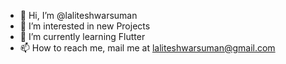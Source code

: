 - 👋 Hi, I’m @laliteshwarsuman
- 👀 I’m interested in new Projects
- 🌱 I’m currently learning Flutter
- 📫 How to reach me, mail me at laliteshwarsuman@gmail.com

<!---
laliteshwarsuman/laliteshwarsuman is a ✨ special ✨ repository because its `README.md` (this file) appears on your GitHub profile.
You can click the Preview link to take a look at your changes.
--->
